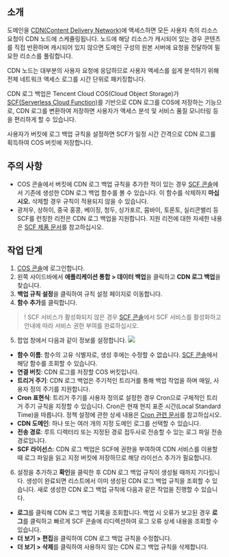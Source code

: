 ## 소개

도메인을 [CDN(Content Delivery Network)](https://intl.cloud.tencent.com/document/product/228/2939)에 액세스하면 모든 사용자 측의 리소스 요청이 CDN 노드에 스케쥴링됩니다. 노드에 해당 리소스가 캐시되어 있는 경우 콘텐츠를 직접 반환하며 캐시되어 있지 않으면 도메인 구성의 원본 서버에 요청을 전달하여 필요한 리소스를 풀링합니다.

CDN 노드는 대부분의 사용자 요청에 응답하므로 사용자 액세스를 쉽게 분석하기 위해 전체 네트워크 액세스 로그를 시간 단위로 패키징합니다.

CDN 로그 백업은 Tencent Cloud COS(Cloud Object Storage)가 [SCF(Serverless Cloud Function)](https://www.tencentcloud.com/document/product/583)를 기반으로 CDN 로그를 COS에 저장하는 기능으로, CDN 로그를 변환하여 저장하면 사용자가 액세스 분석 및 서비스 품질 모니터링 등을 편리하게 할 수 있습니다.

사용자가 버킷에 로그 백업 규칙을 설정하면 SCF가 일정 시간 간격으로 CDN 로그를 획득하여 COS 버킷에 저장합니다.

## 주의 사항

- COS 콘솔에서 버킷에 CDN 로그 백업 규칙을 추가한 적이 있는 경우 [SCF 콘솔](https://console.cloud.tencent.com/scf/list?rid=1&ns=default)에서 기존에 생성한 CDN 로그 백업 함수를 볼 수 있습니다. 이 함수를 삭제하지 **마십시오.** 삭제할 경우 규칙이 적용되지 않을 수 있습니다.
- 광저우, 상하이, 중국 홍콩, 베이징, 청두, 싱가포르, 뭄바이, 토론토, 실리콘밸리 등 SCF를 런칭한 리전은 CDN 로그 백업을 지원합니다. 지원 리전에 대한 자세한 내용은 [SCF 제품 문서](https://www.tencentcloud.com/document/product/583)를 참고하십시오.

## 작업 단계

1. [COS 콘솔](https://console.cloud.tencent.com/cos5)에 로그인합니다.
2. 왼쪽 사이드바에서 **애플리케이션 통합 > 데이터 백업**을 클릭하고 **CDN 로그 백업**을 찾습니다.
3. **백업 규칙 설정**을 클릭하여 규칙 설정 페이지로 이동합니다.
4. **함수 추가**를 클릭합니다.
>! SCF 서비스가 활성화되지 않은 경우 [SCF 콘솔](https://console.cloud.tencent.com/scf)에서 SCF 서비스를 활성화하고 안내에 따라 서비스 권한 부여를 완료하십시오.
>
5. 팝업 창에서 다음과 같이 정보를 설정합니다.
![](https://main.qcloudimg.com/raw/381a243bc2333c2a4dbd56f436826a33.png)
 - **함수 이름**: 함수의 고유 식별자로, 생성 후에는 수정할 수 없습니다. [SCF 콘솔](https://console.cloud.tencent.com/scf/list?rid=1&ns=default)에서 해당 함수를 조회할 수 있습니다.
 - **연결 버킷**: CDN 로그를 저장할 COS 버킷입니다.
 - **트리거 주기**: CDN 로그 백업은 주기적인 트리거를 통해 백업 작업을 하며 매일, 사용자 정의 주기를 지원합니다.
 - **Cron 표현식**: 트리거 주기를 사용자 정의로 설정한 경우 Cron으로 구체적인 트리거 주기 규칙을 지정할 수 있습니다. Cron은 현재 현지 표준 시간(Local Standard Time)을 따릅니다. 정책 설정에 관한 상세 내용은 [Cron 관련 문서](https://intl.cloud.tencent.com/document/product/583/9708)를 참고하십시오.
 - **CDN 도메인**: 하나 또는 여러 개의 지정 도메인 로그를 선택할 수 있습니다.
 - **전송 경로**: 루트 디렉터리 또는 지정된 경로 접두사로 전송할 수 있는 로그 파일 전송 경로입니다.
 - **SCF 라이선스**: CDN 로그 백업은 SCF에 권한을 부여하여 CDN 서비스를 이용할 때 로그 파일을 읽고 지정 버킷에 저장하므로 해당 라이선스 추가가 필요합니다.
6. 설정을 추가하고 **확인**을 클릭한 후 CDN 로그 백업 규칙이 생성될 때까지 기다립니다. 생성이 완료되면 리스트에서 이미 생성된 CDN 로그 백업 규칙을 조회할 수 있습니다.
새로 생성한 CDN 로그 백업 규칙에 다음과 같은 작업을 진행할 수 있습니다.
 - **로그**를 클릭해 CDN 로그 백업 기록을 조회합니다. 백업 시 오류가 보고된 경우 **로그**를 클릭하고 빠르게 SCF 콘솔에 리디렉션하여 로그 오류 상세 내용을 조회할 수 있습니다.
 - **더 보기 > 편집**을 클릭하여 CDN 로그 백업 규칙을 수정합니다.
 - **더 보기 > 삭제**를 클릭하여 사용하지 않는 CDN 로그 백업 규칙을 삭제합니다.
